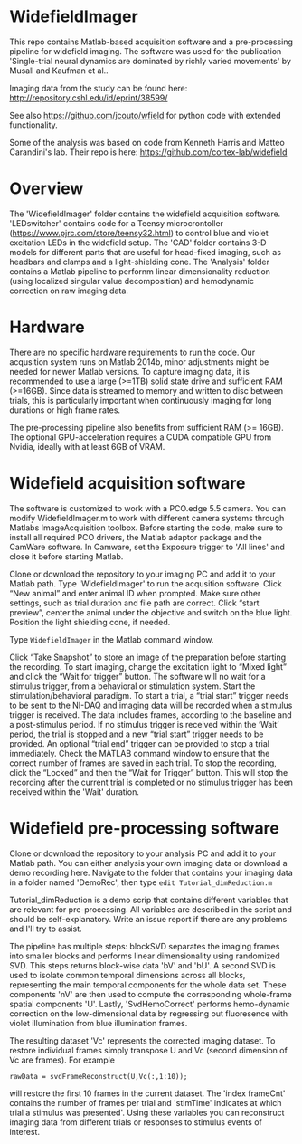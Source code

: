 # WidefieldImager
This repo contains Matlab-based acquisition software and a pre-processing pipeline for widefield imaging. 
The software was used for the publication 'Single-trial neural dynamics are dominated by richly varied movements' by Musall and Kaufman et al.. 

Imaging data from the study can be found here: http://repository.cshl.edu/id/eprint/38599/

See also https://github.com/jcouto/wfield for python code with extended functionality.

Some of the analysis was based on code from Kenneth Harris and Matteo Carandini's lab. Their repo is here: https://github.com/cortex-lab/widefield

# Overview
The 'WidefieldImager' folder contains the widefield acquisition software. 'LEDswitcher' contains code for a Teensy microcrontoller (https://www.pjrc.com/store/teensy32.html) to control blue and violet excitation LEDs in the widefield setup. 
The 'CAD' folder contains 3-D models for different parts that are useful for head-fixed imaging, such as headbars and clamps and a light-shielding cone.
The 'Analysis' folder contains a Matlab pipeline to perfornm linear dimensionality reduction (using localized singular value decomposition) and hemodynamic correction on raw imaging data. 

# Hardware
There are no specific hardware requirements to run the code. Our acqusition system runs on Matlab 2014b, minor adjustments might be needed for newer Matlab versions. 
To capture imaging data, it is recommended to use a large (>=1TB) solid state drive and sufficient RAM (>=16GB). Since data is streamed to memory and written to disc between trials, this is particularly important when continuously imaging for long durations or high frame rates. 

The pre-processing pipeline also benefits from sufficient RAM (>= 16GB). The optional GPU-acceleration requires a CUDA compatible GPU from Nvidia, ideally with at least 6GB of VRAM.

# Widefield acquisition software
The software is customized to work with a PCO.edge 5.5 camera. You can modify WidefieldImager.m to work with different camera systems through Matlabs ImageAcquisition toolbox.
Before starting the code, make sure to install all required PCO drivers, the Matlab adaptor package and the CamWare software. In Camware, set the Exposure trigger to 'All lines' and close it before starting Matlab.

Clone or download the repository to your imaging PC and add it to your Matlab path. Type 'WidefieldImager' to run the acqusition software. Click “New animal” and enter animal ID
when prompted. Make sure other settings, such as trial duration and file path are correct. Click “start preview”, center the animal under the objective and switch on the blue light. Position the light shielding cone, if needed.

Type ```WidefieldImager``` in the Matlab command window.

Click “Take Snapshot” to store an image of the preparation before starting the recording. To start imaging, change the excitation light to “Mixed light” and click the “Wait for trigger” button. The software will no wait for a stimulus trigger, from a behavioral or stimulation system.
Start the stimulation/behavioral paradigm. To start a trial, a “trial start” trigger needs to be sent to the NI-DAQ and imaging data will be recorded when a stimulus trigger is received. 
The data includes frames, according to the baseline and a post-stimulus period. If no stimulus trigger is received within the ‘Wait’ period, the trial is stopped and a new “trial start” trigger needs to be provided. An optional “trial end” trigger can be provided to stop a trial immediately. 
Check the MATLAB command window to ensure that the correct number of frames are saved in each trial. To stop the recording, click the “Locked” and then the “Wait for Trigger” button.
This will stop the recording after the current trial is completed or no stimulus trigger has been received within the 'Wait' duration.


# Widefield pre-processing software
Clone or download the repository to your analysis PC and add it to your Matlab path. You can either analysis your own imaging data or download a demo recording here.
Navigate to the folder that contains your imaging data in a folder named 'DemoRec', then type ```edit Tutorial_dimReduction.m```

Tutorial_dimReduction is a demo scrip that contains different variables that are relevant for pre-processing. All variables are described in the script and should be self-explanatory. Write an issue report if there are any problems and I'll try to assist.

The pipeline has multiple steps: blockSVD separates the imaging frames into smaller blocks and performs linear dimensionality using randomized SVD. This steps returns block-wise data 'bV' and 'bU'.
A second SVD is used to isolate common temporal dimensions across all blocks, representing the main temporal components for the whole data set. These components 'nV' are then used to compute the corresponding whole-frame spatial components 'U'.
Lastly, 'SvdHemoCorrect' performs hemo-dynamic correction on the low-dimensional data by regressing out fluoresence with violet illumination from blue illumination frames.

The resulting dataset 'Vc' represents the corrected imaging dataset. To restore individual frames simply transpose U and Vc (second dimension of Vc are frames). 
For example

```rawData = svdFrameReconstruct(U,Vc(:,1:10));```

will restore the first 10 frames in the current dataset. 
The 'index frameCnt' contains the number of frames per trial and 'stimTime' indicates at which trial a stimulus was presented'. Using these variables you can reconstruct imaging data from different trials or responses to stimulus events of interest.
